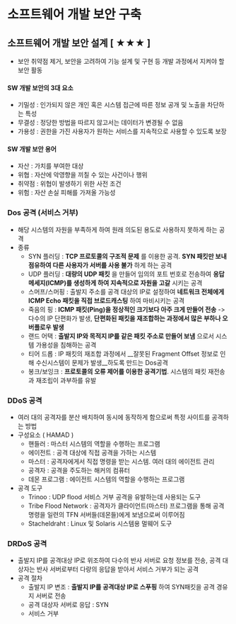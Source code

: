 # 소프트웨어 개발 보안 구축
## 소프트웨어 개발 보안 설계 [ ★★★ ]
- 보안 취약점 제거, 보안을 고려하여 기능 설계 및 구현 등 개발 과정에서 지켜야 할 보안 활동

#### SW 개발 보안의 3대 요소
- 기밀성 : 인가되지 않은 개인 혹은 시스템 접근에 따른 정보 공개 및 노출을 차단하는 특성
- 무결성 : 정당한 방법을 따르지 않고서는 데이터가 변경될 수 없음
- 가용성 : 권한을 가진 사용자가 원하는 서비스를 지속적으로 사용할 수 있도록 보장
#### SW 개발 보안 용어
- 자산 : 가치를 부여한 대상
- 위협 : 자산에 악영향을 끼칠 수 있는 사건이나 행위
- 취약점 : 위협이 발생하기 위한 사전 조건
- 위험 : 자산 손실 피해를 가져올 가능성

### Dos 공격 (서비스 거부)
- 해당 시스템의 자원을 부족하게 하여 원래 의도된 용도로 사용하지 못하게 하는 공격
- 종류
  - SYN 플러딩 : __TCP 프로토콜의 구조적 문제__ 를 이용한 공격. __SYN 패킷만 보내 점유하여 다른 사용자가 서버를 사용 불가__ 하게 하는 공격
  - UDP 플러딩 : __대량의 UDP 패킷__ 을 만들어 임의의 포트 번호로 전송하여 __응답 메세지(ICMP)를 생성하게 하여 지속적으로 자원을 고갈__ 시키는 공격
  - 스머프/스머핑 : 출발지 주소를 공격 대상의 IP로 설정하여 __네트워크 전체에게 ICMP Echo 패킷을 직접 브로드캐스팅__ 하여 마비시키는 공격
  - 죽음의 핑 : __ICMP 패킷(Ping)을 정상적인 크기보다 아주 크게 만들어 전송__ -> 다수의 IP 단편화가 발생, __단편화된 패킷을 재조합하는 과정에서 많은 부하나 오버플로우 발생__ 
  - 랜드 어택 : __출발지 IP와 목적지 IP를 같은 패킷 주소로 만들어 보냄__ 으로서 시스템 가용성을 침해하는 공격
  - 티어 드롭 : IP 패킷의 재조합 과정에서 __잘못된 Fragment Offset 정보로 인해 수신시스템이 문제가 발생__하도록 만드는 Dos공격
  - 봉크/보잉크 : __프로토콜의 오류 제어를 이용한 공격기법__. 시스템의 패킷 재전송과 재조립이 과부하를 유발

### DDoS 공격
- 여러 대의 공격자를 분산 배치하여 동시에 동작하게 함으로써 특정 사이트를 공격하는 방법
- 구성요소 ( HAMAD )
  - 핸들러 : 마스터 시스템의 역할을 수행하는 프로그램
  - 에이전트 : 공격 대상에 직접 공격을 가하는 시스템
  - 마스터 : 공격자에게서 직접 명령을 받는 시스템. 여러 대의 에이전트 관리
  - 공격자 : 공격을 주도하는 해커의 컴퓨터
  - 데몬 프로그램 : 에이전트 시스템의 역할을 수행하는 프로그램
- 공격 도구
  - Trinoo : UDP flood 서비스 거부 공격을 유발하는데 사용되는 도구
  - Tribe Flood Network : 공격자가 클라이언트(마스터) 프로그램을 통해 공격 명령을 일련의 TFN 서버들(데몬들)에게 보냄으로써 이루어짐
  - Stacheldraht : Linux 및 Solaris 시스템용 멀웨어 도구

### DRDoS 공격
- 출발지 IP를 공격대상 IP로 위조하여 다수의 반사 서버로 요청 정보를 전송, 공격 대상자는 반사 서버로부터 다량의 응답을 받아서 서비스 거부가 되는 공격
- 공격 절차
  - 출발지 IP 변조 : __출발지 IP를 공격대상 IP로 스푸핑__ 하여 SYN패킷을 공격 경유지 서버로 전송
  - 공격 대상자 서버로 응답 : SYN
  - 서비스 거부






























